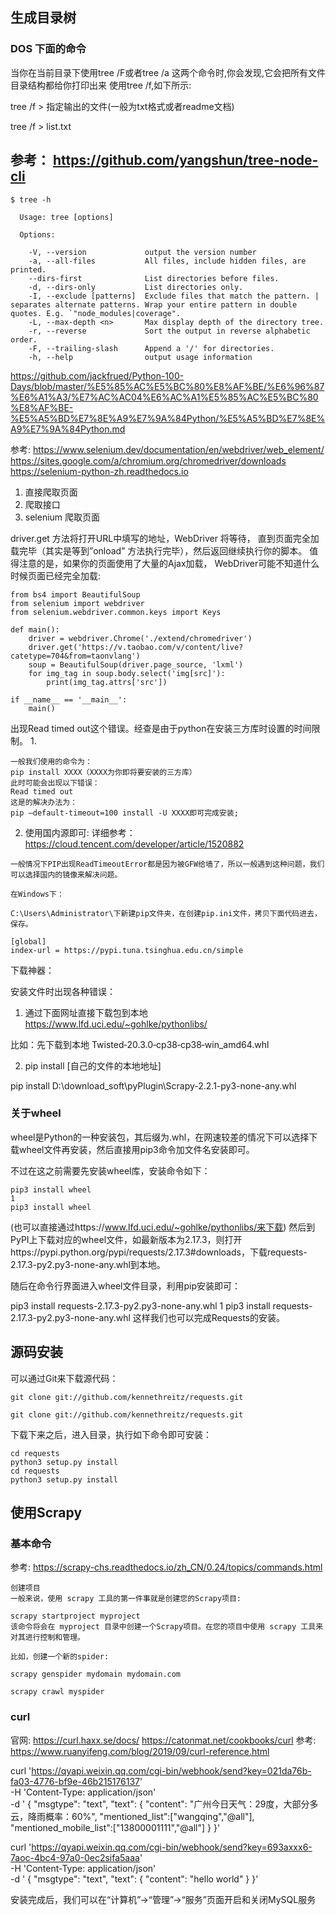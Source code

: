 ## 生成目录树

### DOS 下面的命令

当你在当前目录下使用tree /F或者tree /a 这两个命令时,你会发现,它会把所有文件目录结构都给你打印出来 使用tree /f,如下所示:

tree /f > 指定输出的文件(一般为txt格式或者readme文档)

tree /f > list.txt


## 参考： https://github.com/yangshun/tree-node-cli

```
$ tree -h

  Usage: tree [options]

  Options:

    -V, --version             output the version number
    -a, --all-files           All files, include hidden files, are printed.
    --dirs-first              List directories before files.
    -d, --dirs-only           List directories only.
    -I, --exclude [patterns]  Exclude files that match the pattern. | separates alternate patterns. Wrap your entire pattern in double quotes. E.g. `"node_modules|coverage".
    -L, --max-depth <n>       Max display depth of the directory tree.
    -r, --reverse             Sort the output in reverse alphabetic order.
    -F, --trailing-slash      Append a '/' for directories.
    -h, --help                output usage information
```

<!-- 利用python 进行登录微信 -->
https://github.com/jackfrued/Python-100-Days/blob/master/%E5%85%AC%E5%BC%80%E8%AF%BE/%E6%96%87%E6%A1%A3/%E7%AC%AC04%E6%AC%A1%E5%85%AC%E5%BC%80%E8%AF%BE-%E5%A5%BD%E7%8E%A9%E7%9A%84Python/%E5%A5%BD%E7%8E%A9%E7%9A%84Python.md





<!-- Message: 'chromedriver' executable needs to be in PATH. Please see https://sites.google.com/a/chromium.org/chromedriver/home -->

参考:
https://www.selenium.dev/documentation/en/webdriver/web_element/
https://sites.google.com/a/chromium.org/chromedriver/downloads
https://selenium-python-zh.readthedocs.io

1. 直接爬取页面
2. 爬取接口
3. selenium 爬取页面

driver.get 方法将打开URL中填写的地址，WebDriver 将等待， 直到页面完全加载完毕（其实是等到”onload” 方法执行完毕），然后返回继续执行你的脚本。 值得注意的是，如果你的页面使用了大量的Ajax加载， WebDriver可能不知道什么时候页面已经完全加载:

```
from bs4 import BeautifulSoup
from selenium import webdriver
from selenium.webdriver.common.keys import Keys

def main():
    driver = webdriver.Chrome('./extend/chromedriver')
    driver.get('https://v.taobao.com/v/content/live?catetype=704&from=taonvlang')
    soup = BeautifulSoup(driver.page_source, 'lxml')
    for img_tag in soup.body.select('img[src]'):
        print(img_tag.attrs['src'])

if __name__ == '__main__':
    main()
```


出现Read timed out这个错误。经查是由于python在安装三方库时设置的时间限制。
1. 
```
一般我们使用的命令为：
pip install XXXX（XXXX为你即将要安装的三方库）
此时可能会出现以下错误：
Read timed out
这是的解决办法为：
pip –default-timeout=100 install -U XXXX即可完成安装;
```

2. 使用国内源即可: 详细参考： https://cloud.tencent.com/developer/article/1520882
```
一般情况下PIP出现ReadTimeoutError都是因为被GFW给墙了，所以一般遇到这种问题，我们可以选择国内的镜像来解决问题。

在Windows下：

C:\Users\Administrator\下新建pip文件夹，在创建pip.ini文件，拷贝下面代码进去，保存。

[global]
index-url = https://pypi.tuna.tsinghua.edu.cn/simple
```

下载神器：

安装文件时出现各种错误： 
1. 通过下面网址直接下载包到本地
https://www.lfd.uci.edu/~gohlke/pythonlibs/

比如：先下载到本地
Twisted‑20.3.0‑cp38‑cp38‑win_amd64.whl

2. pip install [自己的文件的本地地址]

pip install D:\download_soft\pyPlugin\Scrapy-2.2.1-py3-none-any.whl

### 关于wheel

wheel是Python的一种安装包，其后缀为.whl，在网速较差的情况下可以选择下载wheel文件再安装，然后直接用pip3命令加文件名安装即可。

不过在这之前需要先安装wheel库，安装命令如下：

```
pip3 install wheel
1
pip3 install wheel
```

(也可以直接通过https://www.lfd.uci.edu/~gohlke/pythonlibs/来下载)
然后到PyPI上下载对应的wheel文件，如最新版本为2.17.3，则打开https://pypi.python.org/pypi/requests/2.17.3#downloads，下载requests-2.17.3-py2.py3-none-any.whl到本地。

随后在命令行界面进入wheel文件目录，利用pip安装即可：

pip3 install requests-2.17.3-py2.py3-none-any.whl
1
pip3 install requests-2.17.3-py2.py3-none-any.whl
这样我们也可以完成Requests的安装。

## 源码安装

可以通过Git来下载源代码：

```
git clone git://github.com/kennethreitz/requests.git

git clone git://github.com/kennethreitz/requests.git
```

下载下来之后，进入目录，执行如下命令即可安装：
```
cd requests
python3 setup.py install
cd requests
python3 setup.py install
```


## 使用Scrapy

### 基本命令


参考: https://scrapy-chs.readthedocs.io/zh_CN/0.24/topics/commands.html
```
创建项目
一般来说，使用 scrapy 工具的第一件事就是创建您的Scrapy项目:

scrapy startproject myproject
该命令将会在 myproject 目录中创建一个Scrapy项目。在您的项目中使用 scrapy 工具来对其进行控制和管理。

比如，创建一个新的spider:

scrapy genspider mydomain mydomain.com

scrapy crawl myspider
```

### curl
官网: https://curl.haxx.se/docs/
https://catonmat.net/cookbooks/curl
参考:
https://www.ruanyifeng.com/blog/2019/09/curl-reference.html




curl 'https://qyapi.weixin.qq.com/cgi-bin/webhook/send?key=021da76b-fa03-4776-bf9e-46b215176137' \
   -H 'Content-Type: application/json' \
   -d '
    {
        "msgtype": "text",
        "text": {
            "content": "广州今日天气：29度，大部分多云，降雨概率：60%",
            "mentioned_list":["wangqing","@all"],
            "mentioned_mobile_list":["13800001111","@all"]
        }
    }'


curl 'https://qyapi.weixin.qq.com/cgi-bin/webhook/send?key=693axxx6-7aoc-4bc4-97a0-0ec2sifa5aaa' \
   -H 'Content-Type: application/json' \
   -d '
   {
        "msgtype": "text",
        "text": {
            "content": "hello world"
        }
   }'


安装完成后，我们可以在“计算机”→“管理”→“服务”页面开启和关闭MySQL服务



